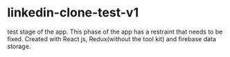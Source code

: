 # linkedin-clone-test-v1
 test stage of the app. This phase of the app has a restraint that needs to be fixed.
Created with React js, Redux(without the tool kit) and firebase data storage.

